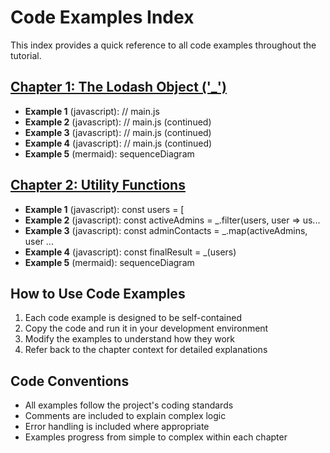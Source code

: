 # Code Examples Index

This index provides a quick reference to all code examples throughout the tutorial.

## [Chapter 1: The Lodash Object ('_')](chapter_01.md)

- **Example 1** (javascript): // main.js
- **Example 2** (javascript): // main.js (continued)
- **Example 3** (javascript): // main.js (continued)
- **Example 4** (javascript): // main.js (continued)
- **Example 5** (mermaid): sequenceDiagram

## [Chapter 2: Utility Functions](chapter_02.md)

- **Example 1** (javascript): const users = [
- **Example 2** (javascript): const activeAdmins = _.filter(users, user => us...
- **Example 3** (javascript): const adminContacts = _.map(activeAdmins, user ...
- **Example 4** (javascript): const finalResult = _(users)
- **Example 5** (mermaid): sequenceDiagram


## How to Use Code Examples

1. Each code example is designed to be self-contained
2. Copy the code and run it in your development environment
3. Modify the examples to understand how they work
4. Refer back to the chapter context for detailed explanations

## Code Conventions

- All examples follow the project's coding standards
- Comments are included to explain complex logic
- Error handling is included where appropriate
- Examples progress from simple to complex within each chapter
